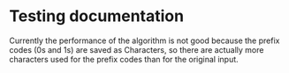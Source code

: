 # Testing documentation

Currently the performance of the algorithm is not good because the prefix codes (0s and 1s) are saved as Characters, so there are actually more characters used for the prefix codes than for the original input.
